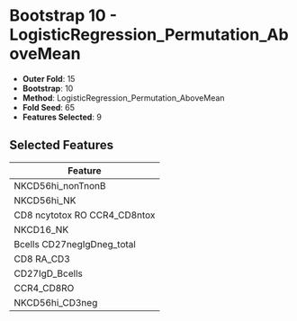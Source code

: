 # Bootstrap 10 - LogisticRegression_Permutation_AboveMean

- **Outer Fold**: 15
- **Bootstrap**: 10
- **Method**: LogisticRegression_Permutation_AboveMean
- **Fold Seed**: 65
- **Features Selected**: 9

## Selected Features

| Feature |
|---------|
| NKCD56hi_nonTnonB |
| NKCD56hi_NK |
| CD8 ncytotox RO CCR4_CD8ntox |
| NKCD16_NK |
| Bcells CD27negIgDneg_total |
| CD8 RA_CD3 |
| CD27IgD_Bcells |
| CCR4_CD8RO |
| NKCD56hi_CD3neg |
